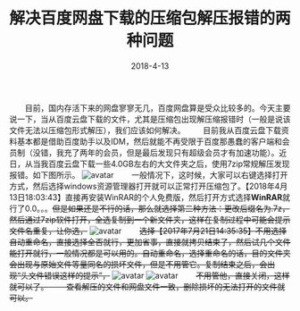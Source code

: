 ﻿---
layout: post
title: 解决百度网盘下载的压缩包解压报错的两种问题
date: 2018-4-13
categories: blog
tags: [学习,效率]
description: 哪管真理无穷，进一寸有一寸欢喜
---

　　目前，国内存活下来的网盘寥寥无几，百度网盘算是受众比较多的。今天主要说一下，当从百度云盘下载的文件，尤其是压缩包出现解压缩报错时（一般是说该文件无法以压缩包形式解压），我们应该如何解决。
　　目前我从百度云盘下载资料基本都是借助百度助手以及IDM，然后就能不再受限于百度那愚蠢的客户端和会员制（没错，我充了两年的会员，但是最后发现只有超级会员才有加速功能）。近日，从当我百度云盘下载一些4.0GB左右的大文件夹之后，使用7zip常规解压发现报错。如下图所示。
![avatar](http://p741xh8ey.bkt.clouddn.com/001O2w2fzy7cFduZWWDb3&690.jpg)
　　一般情况下，这时候，大家可以右键选择打开方式，然后选择windows资源管理器打开就可以正常打开压缩包了。【2018年4月13日18:03:43】直接再安装WinRAR的个人免费版，然后打开方式选择**WinRAR**就行了0.0。。。~~但是如果还是不行的话，那么就选择第二种方法：更改后缀名为.7z，然后通过7zip软件打开，全选复制到一个新文件夹，这样在复制过程中可能会提示文件名重复，让你选，~~
![avatar](http://p741xh8ey.bkt.clouddn.com/001O2w2fzy7cFdxZu5Tad&690.jpg)
　　~~选择【2017年7月21日14:35:35】不用选择自动重命名，直接选择全否就行，更加省事，直接就拷贝结束了，然后试几个文件能打开就行，一般情况都是可以用的。自动重命名，选择重命名的话，目的文件夹会出现与原始文件等量同名的损坏文件，但是不用管它。复制结束之后，会出现“头文件错误这样的提示”，~~
![avatar](http://p741xh8ey.bkt.clouddn.com/001O2w2fzy7cFdBGLUjff&690.jpg)
![avatar](http://p741xh8ey.bkt.clouddn.com/001O2w2fzy7cFdBJIRT45&690.jpg)
　　~~不用管他，直接关闭，这样就可以了。
　　查看解压的文件和网盘文件一致，删除损坏的无法打开的文件就可以。~~













